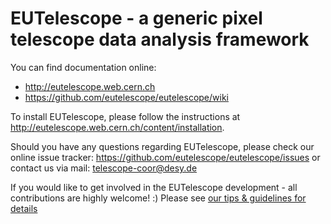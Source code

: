 # EUTelescope - a generic pixel telescope data analysis framework

You can find documentation online: 
- http://eutelescope.web.cern.ch 
- https://github.com/eutelescope/eutelescope/wiki

To install EUTelescope, please follow the instructions at http://eutelescope.web.cern.ch/content/installation.

Should you have any questions regarding EUTelescope, please check our online issue tracker: https://github.com/eutelescope/eutelescope/issues or contact us via mail: telescope-coor@desy.de

If you would like to get involved in the EUTelescope development - all contributions are highly welcome! :)
Please see [our tips & guidelines for details](https://github.com/eutelescope/eutelescope/blob/master/CONTRIBUTING.md)

